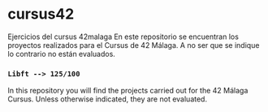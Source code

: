 # cursus42
Ejercicios del cursus 42malaga
En este repositorio se encuentran los proyectos realizados para el Cursus de 42 Málaga. A no ser que se indique lo contrario no están evaluados.

### `Libft --> 125/100`

In this repository you will find the projects carried out for the 42 Málaga Cursus. Unless otherwise indicated, they are not evaluated.
